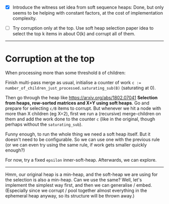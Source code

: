 - [X] Introduce the witness set idea from soft sequence heaps:
  Done, but only seems to be helping with constant factors, at the cost of implementation complexity.

- [ ] Try corruption only at the top.  Use soft heap selection paper idea to select the top k items in about O(k) and corrupt all of them.

***

# Corruption at the top

When processing more than some threshold `B` of children:

Finish multi-pass merge as usual, initialise a counter of work `c := number_of_children_just_processed.saturating_sub(B)` (saturating at 0).

Then go through the heap like https://arxiv.org/abs/1802.07041 **Selection from heaps, row-sorted matrices and X+Y using soft heaps**.  Go and prepare for selecting `c/B` items to corrupt.  But whenever we hit a node with more than X children (eg X=2), first we run a (recursive) merge-children on them and add the work done to the counter `c` (like in the original, though perhaps without the `saturating_sub`).

Funny enough, to run the whole thing we need a soft heap itself.  But it doesn't need to be configurable.  So we can use one with the previous rule (or we can even try using the same rule, if work gets smaller quickly enough?)

For now, try a fixed `epsilon` inner-soft-heap.  Afterwards, we can explore.

---

Hmm, our original heap is a min-heap, and the soft-heap we are using for the selection is also a min-heap.  Can we use the same?  Well, let's implement the simplest way first, and then we can generalise / embed.  (Especially since we corrupt / pool together almost everything in the ephemeral heap anyway, so its structure will be thrown away.)
